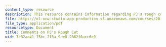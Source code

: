 ```yaml
---
content_type: resource
description: This resource contains information regarding PJ's rough cut.
file: https://ol-ocw-studio-app-production.s3.amazonaws.com/courses/20-219-becoming-the-next-bill-nye-writing-and-hosting-the-educational-show-january-iap-2015/7e32aa4115bc210a9ae82862f0acc6c0_MIT20_219IAP15_PJcom.pdf
file_type: application/pdf
resourcetype: Document
title: Comments on PJ's Rough Cut
uid: 7e32aa41-15bc-210a-9ae8-2862f0acc6c0
---
```

